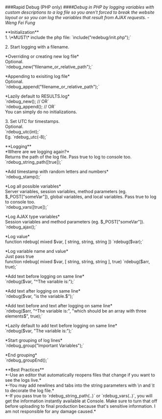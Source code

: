 ###Rapid Debug (PHP only)
####*Debug in PHP by logging variables with custom descriptions to a log file so you aren't forced to break the website layout or so you can log the variables that result from AJAX requests. -Weng Fei Fung*
<p/>
**Initialization**<br/>
1. \*MUST\* include the php file:
`include("redebug/init.php");`<br/>
<p/>
2. Start logging with a filename.
<p/>
    *Overriding or creating new log file*<br/>
    Optional.<br/>
    `rdebug_new("filename_or_relative_path");`
<p/>
    *Appending to exisiting log file*<br/>
    Optional.<br/>
    `rdebug_append("filename_or_relative_path");`<br/>
<p/>
    *Lazily default to RESULTS.log*<br/>
    `rdebug_new(); // OR`<br/>
    `rdebug_append(); // OR`<br/>
You can simply do no initializations.
<p/>
3. Set UTC for timestamps.<br/>
Optional.<br/>
`rdebug_utc(int);`<br/>
Eg. `rdebug_utc(-8);`
<p/>
**Logging**<br/>
*Where are we logging again?*<br/>
Returns the path of the log file. Pass true to log to console too.<br/>
`rdebug_string_path([true]);`
<p/>
*Add timestamp with random letters and numbers*<br/>
`rdebug_stamp();`
<p/>
*Log all possible variables*<br/>
Server variables, session variables, method parameters (eg. $_POST["someVar"]), global variables, and local variables. Pass true to log to console too.<br/>
`rdebug_vars([true]);`
<p/>
*Log AJAX type variables*<br/>
Session variables and method parameters (eg. $_POST["someVar"]).<br/>
`rdebug_ajax();`
<p/>
*Log value*<br/>
function rdebug( mixed $var, [ string, string, string ])
`rdebug($var);`
<p/>
*Log variable name and value*<br/>
Just pass true<br/>
function rdebug( mixed $var, [ string, string, string ], true)
`rdebug($arr, true);`
<p/>
*Add text before logging on same line*<br/>
`rdebug($var, "^The variable is:");`
<p/>
*Add text after logging on same line*<br/>
`rdebug($var, "is the variable.$");`
<p/>
*Add text before and text after logging on same line*<br/>
`rdebug($arr, "^The variable is:", "which should be an array with three elements$", true);`
<p/>
*Lazily default to add text before logging on same line*<br/>
`rdebug($var, "The variable is:");`
<p/>
*Start grouping of log lines*<br/>
`rdebug_group("Important Variables");`
<p/>
*End grouping*<br/>
`rdebug_groupEnd();`
<p/>
**Best Practices**<br/>
*-Use an editor that automatically reopens files that change if you want to see the logs live.*<br/>
*-You may add newlines and tabs into the string parameters with \n and \t to decorate the log file.*<br/>
*-If you pass true to `rdebug_string_path(..)` or `rdebug_vars(..)`, you will get the information instantly available at Console. Make sure to turn that off before uploading to final production because that's sensitive information. I am not responsible for any damage caused.*<br/>